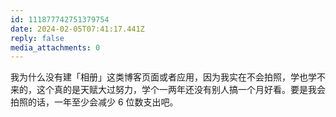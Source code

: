 ```yaml
---
id: 111877742751379754
date: 2024-02-05T07:41:17.441Z
reply: false
media_attachments: 0
---
```


我为什么没有建「相册」这类博客页面或者应用，因为我实在不会拍照，学也学不来的，这个真的是天赋大过努力，学个一两年还没有别人搞一个月好看。要是我会拍照的话，一年至少会减少 6 位数支出吧。

